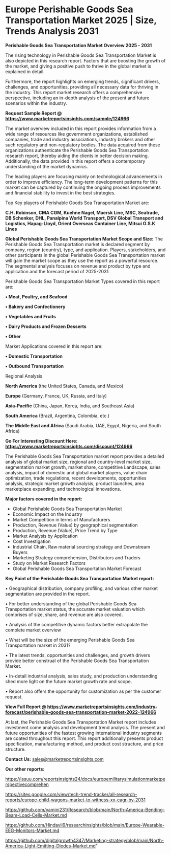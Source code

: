 # Europe Perishable Goods Sea Transportation Market 2025 | Size, Trends Analysis 2031

<Strong> Perishable Goods Sea Transportation Market Overview 2025 - 2031</strong>

The rising technology in Perishable Goods Sea Transportation Market is also depicted in this research report. Factors that are boosting the growth of the market, and giving a positive push to thrive in the global market is explained in detail.

Furthermore, the report highlights on emerging trends, significant drivers, challenges, and opportunities, providing all necessary data for thriving in the industry. This report market research offers a comprehensive perspective, including an in-depth analysis of the present and future scenarios within the industry.

<strong>Request Sample Report @ <a href=https://www.marketreportsinsights.com/sample/124966>https://www.marketreportsinsights.com/sample/124966</a></strong>

The market overview included in this report provides information from a wide range of resources like government organizations, established companies, trade and industry associations, industry brokers and other such regulatory and non-regulatory bodies. The data acquired from these organizations authenticate the Perishable Goods Sea Transportation research report, thereby aiding the clients in better decision making. Additionally, the data provided in this report offers a contemporary understanding of the market dynamics.

The leading players are focusing mainly on technological advancements in order to improve efficiency. The long-term development patterns for this market can be captured by continuing the ongoing process improvements and financial stability to invest in the best strategies.

Top Key players of Perishable Goods Sea Transportation Market are:

<strong>C.H. Robinson, CMA CGM, Kuehne  Nagel, Maersk Line, MSC, Seatrade, DB Schenker, DHL, Panalpina World Transport, DSV Global Transport and Logistics, Hapag-Lloyd, Orient Overseas Container Line, Mitsui O.S.K Lines</strong>

<strong><b>Global Perishable Goods Sea Transportation Market Scope and Size:</b></strong>
The Perishable Goods Sea Transportation market is declared segment by company, region (country), type, and application. Players, stakeholders, and other participants in the global Perishable Goods Sea Transportation market will gain the market scope as they use the report as a powerful resource. The segmental analysis focuses on revenue and product by type and application and the forecast period of 2025-2031.

Perishable Goods Sea Transportation Market Types covered in this report are:

<strong>• Meat, Poultry, and Seafood

• Bakery and Confectionery

• Vegetables and Fruits

• Dairy Products and Frozen Desserts

• Other</strong>

Market Applications covered in this report are:

<strong>• Domestic Transportation

• Outbound Transportation</strong> 

Regional Analysis

<strong>North America</strong> (the United States, Canada, and Mexico)

<strong>Europe</strong> (Germany, France, UK, Russia, and Italy)

<strong>Asia-Pacific</strong> (China, Japan, Korea, India, and Southeast Asia)

<strong>South America</strong> (Brazil, Argentina, Colombia, etc.)

<strong>The Middle East and Africa</strong> (Saudi Arabia, UAE, Egypt, Nigeria, and South Africa)

<strong>Go For Interesting Discount Here: <a href=https://www.marketreportsinsights.com/discount/124966>https://www.marketreportsinsights.com/discount/124966</a></strong>

The Perishable Goods Sea Transportation market report provides a detailed analysis of global market size, regional and country-level market size, segmentation market growth, market share, competitive Landscape, sales analysis, impact of domestic and global market players, value chain optimization, trade regulations, recent developments, opportunities analysis, strategic market growth analysis, product launches, area marketplace expanding, and technological innovations.

<strong><b>Major factors covered in the report:</b></strong>
<ul>
  <li>Global Perishable Goods Sea Transportation Market </li>
  <li>Economic Impact on the Industry</li>
  <li>Market Competition in terms of Manufacturers</li>
  <li>Production, Revenue (Value) by geographical segmentation</li>
  <li>Production, Revenue (Value), Price Trend by Type</li>
  <li>Market Analysis by Application</li>
  <li>Cost Investigation</li>
  <li>Industrial Chain, Raw material sourcing strategy and Downstream Buyers</li>
  <li>Marketing Strategy comprehension, Distributors and Traders</li>
  <li>Study on Market Research Factors</li>
  <li>Global Perishable Goods Sea Transportation Market Forecast</li>
</ul>

<strong><b>Key Point of the Perishable Goods Sea Transportation Market report:</b></strong>

• Geographical distribution, company profiling, and various other market segmentation are provided in the report.

• For better understanding of the global Perishable Goods Sea Transportation market status, the accurate market valuation which comprises of size, share, and revenue are also covered.

• Analysis of the competitive dynamic factors better extrapolate the complete market overview

• What will be the size of the emerging Perishable Goods Sea Transportation market in 2031?

• The latest trends, opportunities and challenges, and growth drivers provide better construal of the Perishable Goods Sea Transportation Market.

• In-detail industrial analysis, sales study, and production understanding shed more light on the future market growth rate and scope.

• Report also offers the opportunity for customization as per the customer request.

<strong><b>View Full Report @ <a href=https://www.marketreportsinsights.com/industry-forecast/perishable-goods-sea-transportation-market-2022-124966>https://www.marketreportsinsights.com/industry-forecast/perishable-goods-sea-transportation-market-2022-124966</a></b></strong>


At last, the Perishable Goods Sea Transportation Market report includes investment come analysis and development trend analysis. The present and future opportunities of the fastest growing international industry segments are coated throughout this report. This report additionally presents product specification, manufacturing method, and product cost structure, and price structure.

<strong>Contact Us:</strong>
sales@marketreportsinsights.com

<strong>Our other reports:</strong>

<a href=https://issuu.com/reportsinsights24/docs/europemilitarysimulationmarketperspectivecomprehen>https://issuu.com/reportsinsights24/docs/europemilitarysimulationmarketperspectivecomprehen</a>

<a href=https://sites.google.com/view/tech-trend-tracker/all-research-reports/europe-child-wagons-market-to-witness-xx-cagr-by-2031>https://sites.google.com/view/tech-trend-tracker/all-research-reports/europe-child-wagons-market-to-witness-xx-cagr-by-2031</a>

<a href=https://github.com/yamini231/Research/blob/main/North-America-Bending-Beam-Load-Cells-Market.md>https://github.com/yamini231/Research/blob/main/North-America-Bending-Beam-Load-Cells-Market.md</a>

<a href=https://github.com/Hindavii9/researchinsights/blob/main/Europe-Wearable-EEG-Monitors-Market.md>https://github.com/Hindavii9/researchinsights/blob/main/Europe-Wearable-EEG-Monitors-Market.md</a>

<a href=https://github.com/digitalgrowth4347/Marketing-strategy/blob/main/North-America-Light-Emitting-Diodes-Market.md>https://github.com/digitalgrowth4347/Marketing-strategy/blob/main/North-America-Light-Emitting-Diodes-Market.md</a>"
